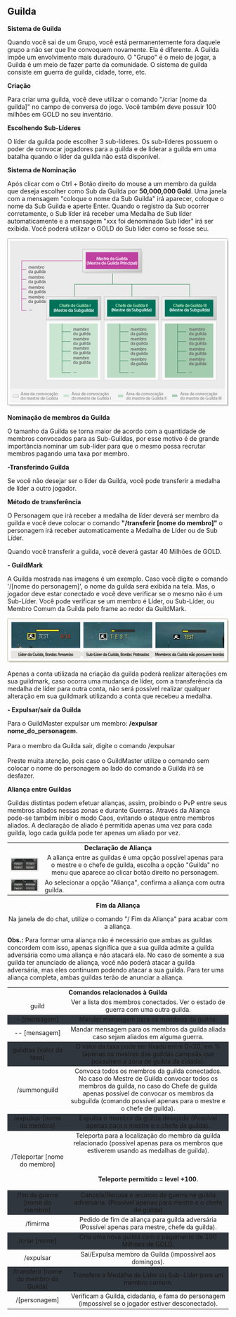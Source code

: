 ## Guilda

<html>
  <head>
    <meta charset="utf-8" />
    <meta name="viewport" content="width=device-width" />
  </head>
  <body>

<p><strong>Sistema de Guilda</strong></p>
<p>
Quando você sai de um Grupo, você está permanentemente fora daquele grupo a não ser que lhe convoquem novamente. Ela é diferente. A Guilda impõe um envolvimento mais duradouro. O "Grupo" é o meio de jogar, a Guilda é um meio de fazer parte da comunidade. O sistema de guilda consiste em guerra de guilda, cidade, torre, etc.
</p>


<p><strong>Criação</strong></p>
<p>
Para criar uma guilda, você deve utilizar o comando "/criar [nome da guilda]" no campo de conversa do jogo. Você também deve possuir 100 milhões em GOLD no seu inventário.
</p>

<p><strong>Escolhendo Sub-Líderes</strong></p>
<p>
O líder da guilda pode escolher 3 sub-líderes. Os sub-líderes possuem o poder de convocar jogadores para a guilda e de liderar a guilda em uma batalha quando o líder da guilda não está disponível.
</p>

<p><strong>Sistema de Nominação</strong></p>
<p>
Após clicar com o Ctrl + Botão direito do mouse a um membro da guilda que deseja escolher como Sub da Guilda por <strong>50,000,000 Gold</strong>.
Uma janela com a mensagem "coloque o nome da Sub Guilda" irá aparecer, coloque o nome da Sub Guilda e aperte Enter.
Quando o registro da Sub ocorrer corretamente, o Sub líder irá receber uma Medalha de Sub líder automaticamente e a mensagem "xxx foi denominado Sub líder" irá ser exibida. Você poderá utilizar o GOLD do Sub líder como se fosse seu.
</p>

<p align="center">
<img src="./1-files/wyd_img_sistema_de_nominacao.gif" />
</p>

<p><strong>Nominação de membros da Guilda</strong></p>
<p>
O tamanho da Guilda se torna maior de acordo com a quantidade de membros convocados para as Sub-Guildas, por esse motivo é de grande importância nominar um sub-líder para que o mesmo possa recrutar membros pagando uma taxa por membro.
</p>

<p><strong>-Transferindo Guilda</strong></p>
<p>
Se você não desejar ser o líder da Guilda, você pode transferir a medalha de líder a outro jogador.
</p>

<p><strong>Método de transferência</strong></p>
<p>
O Personagem que irá receber a medalha de líder deverá ser membro da guilda e você deve colocar o comando <strong>"/transferir [nome do membro]"</strong> o personagem irá receber automaticamente a Medalha de Líder ou de Sub Líder.

Quando você transferir a guilda, você deverá gastar 40 Milhões de GOLD.
</p>

<p><strong>- GuildMark</strong></p>
<p>
A Guilda mostrada nas imagens é um exemplo. Caso você digite o comando '/[nome do personagem]', o nome da guilda será exibida na tela. Mas, o jogador deve estar conectado e você deve verificar se o mesmo não é um Sub-Líder. Você pode verificar se um membro é Líder, ou Sub-Líder, ou Membro Comum da Guilda pelo frame ao redor da GuildMark.
</p>

<p align="center">
<img src="./1-files/wyd_img_guildmark.gif" />
</p>
<p>
Apenas a conta utilizada na criação da guilda poderá realizar alterações em sua guildmark, caso ocorra uma mudança de líder, com a transferência da medalha de líder para outra conta, não será possível realizar qualquer alteração em sua guildmark utilizando a conta que recebeu a medalha.
</p>

<p><strong>- Expulsar/sair da Guilda</strong></p>
<p>
Para o GuildMaster expulsar um membro: <strong>/expulsar nome_do_personagem.</strong><br><br>
Para o membro da Guilda sair, digite o comando <sstrong>/expulsar</strong><br><br>
Preste muita atenção, pois caso o GuildMaster utilize o comando sem colocar o nome do personagem ao lado do comando a Guilda irá se desfazer. 
</p>

<p><strong>Aliança entre Guildas</strong></p>
<p>
Guildas distintas podem efetuar alianças, assim, proibindo o PvP entre seus membros aliados nessas zonas e durante Guerras. Através da Aliança pode-se também inibir o modo Caos, evitando o ataque entre membros aliados. A declaração de aliado é permitida apenas uma vez para cada guilda, logo cada guilda pode ter apenas um aliado por vez.
</p>
<p>
<table align="center">
<tr align="center">
<td colspan="2"><strong>Declaração de Aliança</strong></td>		</tr>
<tr align="center">
<td><img src="./1-files/wyd_img_declaracao_de_alianca.gif" /></td>
<td>A aliança entre as guildas é uma opção possível apenas para o mestre e o chefe de guilda, escolha a opção "Guilda" no menu que aparece ao clicar botão direito no personagem.</td>
</tr>
<tr" align="center">
<td><img src="./1-files/wyd_img_fim_alianca.gif" /></td>
<td>Ao selecionar a opção "Aliança", confirma a aliança com outra guilda.</td>
</tr >
</table>
</p>
<p align="center"><strong>Fim da Aliança</strong></p>
<p align="center">
Na janela de do chat, utilize o comando "/ Fim da Aliança" para acabar com a aliança.
</p>
<p><strong>Obs.:</strong> Para formar uma aliança não é necessário que ambas as guildas concordem com isso, apenas significa que a sua guilda admite a guilda adversária como uma aliança e não atacará ela. No caso de somente a sua guilda ter anunciado de aliança, você não poderá atacar a guilda adversária, mas eles continuam podendo atacar a sua guilda. Para ter uma aliança completa, ambas guildas terão de anunciar a aliança.
</p>

<p>
<table align="center" border="0" cellpadding="10" cellspacing="10">
<tr align="center">
	<td colspan="2"><strong>Comandos relacionados à Guilda</td>
</tr>
<tr align="center">
	<td>guild</td>
	<td>Ver a lista dos membros conectados. Ver o estado de guerra com uma outra guilda.</td>
</tr>
<tr style="background-color: #30363d" align="center">
	<td>- [mensagem]</td>
	<td>Mandar mensagem para os membros da guilda.</td>
</tr>
<tr align="center">
	<td>-- [mensagem]</td>
	<td>Mandar mensagem para os membros da guilda aliada caso sejam aliados em alguma guerra.</td>
</tr>
<tr style="background-color: #30363d" align="center">
	<td>guildtax [valor da taxa]</td>
	<td>O valor da taxa pode ser fixado entre 0~20, em % (apenas os mestres das guildas campeãs que possuírem a zona de guilda da cidade).</td>
</tr>
<tr align="center">
	<td>/summonguild</td>
	<td>Convoca todos os membros da guilda conectados. No caso do Mestre de Guilda convocar todos os membros da guilda, no caso do Chefe de guilda apenas possível de convocar os membros da subguilda (comando possível apenas para o mestre e o chefe de guilda).</td>
</tr>
<tr style="background-color: #30363d" align="center">
	<td>/expulsar [nome do membro]</td>
	<td>Expulsa o membro da guilda desejado (Possível apenas para o mestre e o chefe da guilda).</td>
</tr>
<tr align="center">
	<td>/Teleportar [nome do membro]</td>
	<td>Teleporta para a localização do membro da guilda relacionado (possível apenas para os membros que estiverem usando as medalhas de guilda).


<br><br><strong>Teleporte permitido = level +100.</strong></td>
</tr>
<tr style="background-color: #30363d" align="center">
	<td>/fim da guerra [nome do membro]</td>
	<td>Cancela/Recusa o anúncio de guerra na guilda adversária. (Possível apenas para mestre e o chefe de guilda)</td>
</tr>
<tr align="center">
	<td>/fimirma</td>
	<td>Pedido de fim de aliança para guilda adversária (Possível apenas para mestre, chefe da guilda).</td>
</tr>
<tr style="background-color: #30363d" align="center">
	<td>/criar [nome]</td>
	<td>Cria uma nova guilda com o pagamento de 100 Milhões de GOLD.</td>
</tr>
<tr align="center">
	<td>/expulsar</td>
	<td>Sai/Expulsa membro da Guilda (impossível aos domingos).</td>
</tr>
<tr style="background-color: #30363d" align="center">
	<td>/transferir [nome do membro da Guilda]</td>
	<td>Transfere a Medalha de Líder ou Sub-Líder para um membro comum.</td>
</tr>
<tr align="center">
	<td>/[personagem]</td>
	<td>Verificam a Guilda, cidadania, e fama do personagem (impossível se o jogador estiver desconectado).</td>
</tr>
</table>
</p>


							
  </body>
</html>